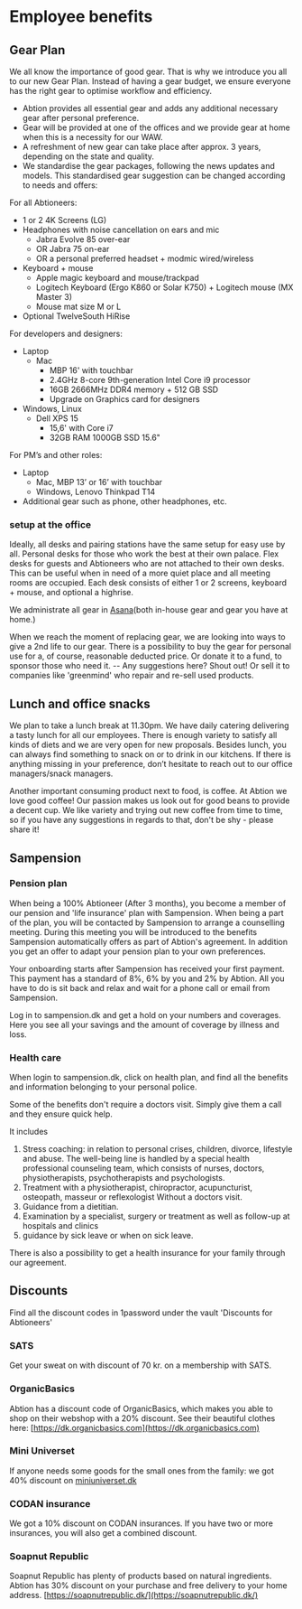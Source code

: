 # Employee benefits

## Gear Plan
We all know the importance of good gear. That is why we introduce you all to our new Gear Plan. Instead of having a gear budget, we ensure everyone has the right gear to optimise workflow and efficiency. 

- Abtion provides all essential gear and adds any additional necessary gear after personal preference. 
- Gear will be provided at one of the offices and we provide gear at home when this is a necessity for our WAW. 
- A refreshment of new gear can take place after approx. 3 years, depending on the state and quality. 
- We standardise the gear packages, following the news updates and models. 
This standardised gear suggestion can be changed according to needs and offers:

For all Abtioneers:
- 1 or 2 4K Screens (LG)
- Headphones with noise cancellation on ears and mic
   - Jabra Evolve 85 over-ear 
   - OR Jabra 75 on-ear 
   - OR a personal preferred headset + modmic wired/wireless 
- Keyboard + mouse
  - Apple magic keyboard and mouse/trackpad
  - Logitech Keyboard (Ergo K860 or Solar K750) + Logitech mouse (MX Master 3)
  - Mouse mat size M or L
- Optional TwelveSouth HiRise

For developers and designers:
- Laptop
  - Mac
    - MBP 16' with touchbar
    - 2.4GHz 8-core 9th-generation Intel Core i9 processor
    - 16GB 2666MHz DDR4 memory + 512 GB SSD
    - Upgrade on Graphics card for designers
- Windows, Linux
  - Dell XPS 15
    - 15,6' with Core i7 
    - 32GB RAM 1000GB SSD 15.6"

For PM’s and other roles:
 - Laptop 
    - Mac, MBP 13’ or 16’ with touchbar
    - Windows, Lenovo Thinkpad T14 
- Additional gear such as phone, other headphones, etc. 

### setup at the office
Ideally, all desks and pairing stations have the same setup for easy use by all. Personal desks for those who work the best at their own palace. Flex desks for guests and Abtioneers who are not attached to their own desks. This can be useful when in need of a more quiet place and all meeting rooms are occupied.  Each desk consists of either 1 or 2 screens, keyboard + mouse, and optional a highrise. 

We administrate all gear in [Asana](https://app.asana.com/0/1177794690825926/1197231131487319)(both in-house gear and gear you have at home.)

When we reach the moment of replacing gear, we are looking into ways to give a 2nd life to our gear. There is a possibility to buy the gear for personal use for a, of course, reasonable deducted price. Or donate it to a fund, to sponsor those who need it. -- Any suggestions here? Shout out! Or sell it to companies like 'greenmind' who repair and re-sell used products.

## Lunch and office snacks
We plan to take a lunch break at 11.30pm. We have daily catering delivering a tasty lunch for all our employees. There is enough variety to satisfy all kinds of diets and we are very open for new proposals. Besides lunch, you can always find something to snack on or to drink in our kitchens. If there is anything missing in your preference, don’t hesitate to reach out to our office managers/snack managers. 

Another important consuming product next to food, is coffee. At Abtion we love good coffee! Our passion makes us look out for good beans to provide a decent cup. We like variety and trying out new coffee from time to time, so if you have any suggestions in regards to that, don't be shy - please share it!


## Sampension
### Pension plan
When being a 100% Abtioneer (After 3 months), you become a member of our pension and 'life insurance' plan with Sampension. When being a part of the plan, you will be contacted by Sampension to arrange a counselling meeting. During this meeting you will be introduced to the benefits Sampension automatically offers as part of Abtion's agreement. In addition you get an offer to adapt your pension plan to your own preferences. 

Your onboarding starts after Sampension has received your first payment. This payment has a standard of 8%, 6% by you and 2% by Abtion. 
All you have to do is sit back and relax and wait for a phone call or email from Sampension.

Log in to sampension.dk and get a hold on your numbers and coverages. Here you see all your savings and the amount of coverage by illness and loss. 

### Health care
When login to sampension.dk, click on health plan, and find all the benefits and information belonging to your personal police. 

Some of the benefits don't require a doctors visit. Simply give them a call and they ensure quick help. 

It includes
1. Stress coaching: in relation to personal crises, children, divorce, lifestyle and abuse. The well-being line is handled by a special health professional counseling team, which consists of nurses, doctors, physiotherapists, psychotherapists and psychologists. 
2. Treatment with a physiotherapist, chiropractor, acupuncturist, osteopath, masseur or reflexologist Without a doctors visit. 
3. Guidance from a dietitian. 
4. Examination by a specialist, surgery or treatment as well as follow-up at hospitals and clinics
5. guidance by sick leave or when on sick leave.

There is also a possibility to get a health insurance for your family through our agreement. 

## Discounts
Find all the discount codes in 1password under the vault 'Discounts for Abtioneers'

### SATS
Get your sweat on with discount of 70 kr. on a membership with SATS. 

### OrganicBasics
Abtion has a discount code of OrganicBasics, which makes you able to shop on their webshop with a 20% discount. See their beautiful clothes here: [https://dk.organicbasics.com](https://dk.organicbasics.com)

### Mini Universet
If anyone needs some goods for the small ones from the family: we got 40% discount on [miniuniverset.dk](https://miniuniverset.dk) 

### CODAN insurance
We got a 10% discount on CODAN insurances. If you have two or more insurances, you will also get a combined discount.

### Soapnut Republic
Soapnut Republic has plenty of products based on natural ingredients. Abtion has 30% discount on your purchase and free delivery to your home address. 
[https://soapnutrepublic.dk/](https://soapnutrepublic.dk/)

